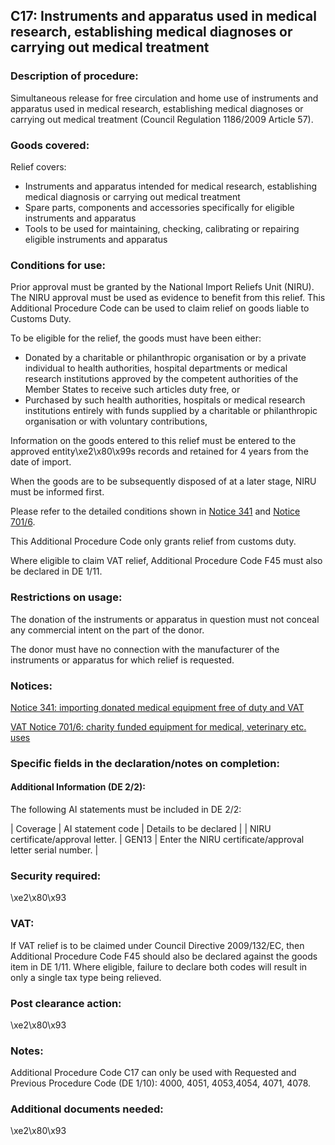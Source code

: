 C17: Instruments and apparatus used in medical research, establishing medical diagnoses or carrying out medical treatment
-------------------------------------------------------------------------------------------------------------------------

### Description of procedure:

Simultaneous release for free circulation and home use of instruments and apparatus used in medical research, establishing medical diagnoses or carrying out medical treatment (Council Regulation 1186/2009 Article 57).

### Goods covered:

Relief covers:

 * Instruments and apparatus intended for medical research, establishing medical diagnosis or carrying out medical treatment
 * Spare parts, components and accessories specifically for eligible instruments and apparatus
 * Tools to be used for maintaining, checking, calibrating or repairing eligible instruments and apparatus

### Conditions for use:

Prior approval must be granted by the National Import Reliefs Unit (NIRU). The NIRU approval must be used as evidence to benefit from this relief. This Additional Procedure Code can be used to claim relief on goods liable to Customs Duty.

To be eligible for the relief, the goods must have been either:

 * Donated by a charitable or philanthropic organisation or by a private individual to health authorities, hospital departments or medical research institutions approved by the competent authorities of the Member States to receive such articles duty free, or
 * Purchased by such health authorities, hospitals or medical research institutions entirely with funds supplied by a charitable or philanthropic organisation or with voluntary contributions,

Information on the goods entered to this relief must be entered to the approved entity\xe2\x80\x99s records and retained for 4 years from the date of import.

When the goods are to be subsequently disposed of at a later stage, NIRU must be informed first.

Please refer to the detailed conditions shown in [Notice 341](https://www.gov.uk/government/publications/notice-341-importing-donated-medical-equipment-free-of-duty-and-vat/notice-341-importing-donated-medical-equipment-free-of-duty-and-vat) and [Notice 701/6](https://www.gov.uk/government/publications/vat-notice-7016-charity-funded-equipment-for-medical-veterinary-etc-uses/vat-notice-7016-charity-funded-equipment-for-medical-veterinary-etc-uses).

This Additional Procedure Code only grants relief from customs duty.

Where eligible to claim VAT relief, Additional Procedure Code F45 must also be declared in DE 1/11.

### Restrictions on usage:

The donation of the instruments or apparatus in question must not conceal any commercial intent on the part of the donor.

The donor must have no connection with the manufacturer of the instruments or apparatus for which relief is requested.

### Notices:

[Notice 341: importing donated medical equipment free of duty and VAT](https://www.gov.uk/government/publications/notice-341-importing-donated-medical-equipment-free-of-duty-and-vat/notice-341-importing-donated-medical-equipment-free-of-duty-and-vat)

[VAT Notice 701/6: charity funded equipment for medical, veterinary etc. uses](https://www.gov.uk/government/publications/vat-notice-7016-charity-funded-equipment-for-medical-veterinary-etc-uses/vat-notice-7016-charity-funded-equipment-for-medical-veterinary-etc-uses)

### Specific fields in the declaration/notes on completion:

#### Additional Information (DE 2/2):

The following AI statements must be included in DE 2/2:



  |  Coverage |  AI statement code |  Details to be declared | 
   |  NIRU certificate/approval letter. |  GEN13 |  Enter the NIRU certificate/approval letter serial number. | 
 
### Security required:

\xe2\x80\x93

### VAT:

If VAT relief is to be claimed under Council Directive 2009/132/EC, then Additional Procedure Code F45 should also be declared against the goods item in DE 1/11. Where eligible, failure to declare both codes will result in only a single tax type being relieved.

### Post clearance action:

\xe2\x80\x93

### Notes:

Additional Procedure Code C17 can only be used with Requested and Previous Procedure Code (DE 1/10): 4000, 4051, 4053,4054, 4071, 4078.

### Additional documents needed:

\xe2\x80\x93

